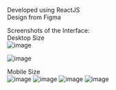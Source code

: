 Developed using ReactJS  
Design from Figma  

Screenshots of the Interface:  
Desktop Size  
![image](https://github.com/user-attachments/assets/d03ec291-fdde-4efa-a8b6-3bcdf39fdffa)  

![image](https://github.com/user-attachments/assets/616f583d-2972-46da-b7c1-9ac6f69cf9e8)  

Mobile Size  
![image](https://github.com/user-attachments/assets/9f198dd8-9e5c-4164-835a-aa9cafade157) 
![image](https://github.com/user-attachments/assets/acfc5942-38e3-4b70-bf47-05e6683366f4) 
![image](https://github.com/user-attachments/assets/6ce2449f-a630-4f68-9624-b5386c59ea72) 
![image](https://github.com/user-attachments/assets/49db9786-c224-43d8-9f19-e436e1e50a1a)


